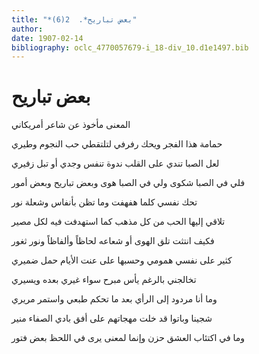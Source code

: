```yaml
---
title: "*بعض تباريح*.  2(6)"
author: 
date: 1907-02-14
bibliography: oclc_4770057679-i_18-div_10.d1e1497.bib
---
```




#  بعض تباريح 


 المعنى مأخوذ عن شاعر أمريكاني 

 حمامة هذا الفجر ويحك رفرفي   لتلتقطي حب النجوم وطيري  

 لعل الصبا تندي على القلب ندوة   تنفس وجدي أو تبل زفيري  

 فلي في الصبا شكوى ولي في الصبا هوى   وبعض تباريح وبعض أمور  

 تحك نفسي كلما هفهفت وما   تظن بأنفاس وشعلة نور  

 تلاقي إليها الحب من كل مذهب   كما استهدفت فيه لكل مصير  

 فكيف انتثت تلق الهوى أو شعاعه   لحاظاً وألفاظاً ونور ثغور  

 كثير على نفسي همومي وحسبها   على عنت الأيام حمل ضميري  

 تخالجني بالرغم يأس مبرح   سواء غيري بعده ويسيري  

 وما أنا مردود إلى الرأي بعد ما   تحكم طبعي واستمر مريري  

 شجينا وباتوا قد خلت مهجاتهم   على أفق بادي الصفاء منير  

 وما في اكتئاب العشق حزن وإنما   لمعنى يرى في اللحظ بعض فتور  
